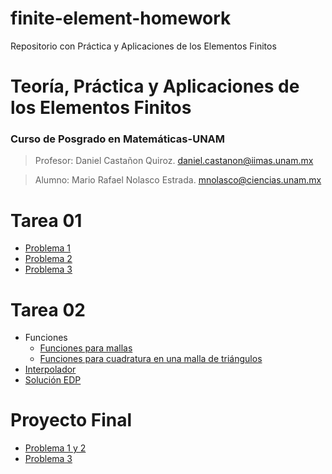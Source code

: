 # finite-element-homework
Repositorio con Práctica y Aplicaciones de los Elementos Finitos


# Teoría, Práctica y Aplicaciones de los Elementos Finitos
### Curso de Posgrado en Matemáticas-UNAM

> Profesor: Daniel Castañon Quiroz. daniel.castanon@iimas.unam.mx

> Alumno: Mario Rafael Nolasco Estrada. mnolasco@ciencias.unam.mx



# Tarea 01
 * [Problema 1](Problema01.md)
 * [Problema 2](Problema02.md)
 * [Problema 3](Problema03.md)
# Tarea 02
 * Funciones
    * [Funciones para mallas](funciones-para-mallas.md)
    * [Funciones para cuadratura en una malla de triángulos](funciones-cuadratura-mallas.md)
 * [Interpolador](Interpolador-T02.md)
 * [Solución EDP](EDP-T02.md)
 # Proyecto Final
 * [Problema 1 y 2](Proyecto-01.md)
 * [Problema 3](Proyecto-02.md)
